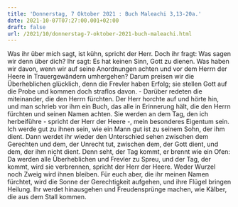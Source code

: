 ```yaml
---
title: 'Donnerstag, 7 Oktober 2021 : Buch Maleachi 3,13-20a.'
date: 2021-10-07T07:27:00.001+02:00
draft: false
url: /2021/10/donnerstag-7-oktober-2021-buch-maleachi.html
---
```


Was ihr über mich sagt, ist kühn, spricht der Herr. Doch ihr fragt: Was sagen wir denn über dich? Ihr sagt: Es hat keinen Sinn, Gott zu dienen. Was haben wir davon, wenn wir auf seine Anordnungen achten und vor dem Herrn der Heere in Trauergewändern umhergehen? Darum preisen wir die Überheblichen glücklich, denn die Frevler haben Erfolg; sie stellen Gott auf die Probe und kommen doch straflos davon. - Darüber redeten die miteinander, die den Herrn fürchten. Der Herr horchte auf und hörte hin, und man schrieb vor ihm ein Buch, das alle in Erinnerung hält, die den Herrn fürchten und seinen Namen achten. Sie werden an dem Tag, den ich herbeiführe - spricht der Herr der Heere -, mein besonderes Eigentum sein. Ich werde gut zu ihnen sein, wie ein Mann gut ist zu seinem Sohn, der ihm dient. Dann werdet ihr wieder den Unterschied sehen zwischen dem Gerechten und dem, der Unrecht tut, zwischen dem, der Gott dient, und dem, der ihm nicht dient. Denn seht, der Tag kommt, er brennt wie ein Ofen: Da werden alle Überheblichen und Frevler zu Spreu, und der Tag, der kommt, wird sie verbrennen, spricht der Herr der Heere. Weder Wurzel noch Zweig wird ihnen bleiben. Für euch aber, die ihr meinen Namen fürchtet, wird die Sonne der Gerechtigkeit aufgehen, und ihre Flügel bringen Heilung. Ihr werdet hinausgehen und Freudensprünge machen, wie Kälber, die aus dem Stall kommen.